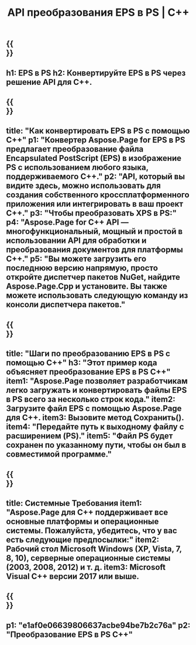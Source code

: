 ﻿---
translation: true
template: /_templates/_conversion-child-cpp.md
title: API преобразования EPS в PS | С++
url: /cpp/conversion/eps-to-ps/
description: Преобразование EPS в PS, предоставляемое Aspose.Page для решения C++ API. Работает в среде выполнения C++ для 32-разрядной версии Windows, 64-разрядной версии Windows и 64-разрядной версии Linux.
informat: EPS
outformat: PS
otherformats: XPS PS
---

{{<section banner>}}
---
h1: EPS в PS
h2: Конвертируйте EPS в PS через решение API для C++.
---

{{<section overview>}}
---
title: "Как конвертировать EPS в PS с помощью C++"
p1: "Конвертер Aspose.Page for EPS в PS предлагает преобразование файла Encapsulated PostScript (EPS) в изображение PS с использованием любого языка, поддерживаемого C++."
p2: "API, который вы видите здесь, можно использовать для создания собственного кроссплатформенного приложения или интегрировать в ваш проект C++."
p3: "Чтобы преобразовать XPS в PS:"
p4: "Aspose.Page for C++ API — многофункциональный, мощный и простой в использовании API для обработки и преобразования документов для платформы C++."
p5: "Вы можете загрузить его последнюю версию напрямую, просто откройте диспетчер пакетов NuGet, найдите Aspose.Page.Cpp и установите. Вы также можете использовать следующую команду из консоли диспетчера пакетов."
---

{{<section feature1>}}
---
title: "Шаги по преобразованию EPS в PS с помощью C++"
h3: "Этот пример кода объясняет преобразование EPS в PS C++"
item1: "Aspose.Page позволяет разработчикам легко загружать и конвертировать файлы EPS в PS всего за несколько строк кода."
item2: Загрузите файл EPS с помощью Aspose.Page для C++.
item3: Вызовите метод Сохранить().
item4: "Передайте путь к выходному файлу с расширением (PS)."
item5: "Файл PS будет сохранен по указанному пути, чтобы он был в совместимой программе."
---

{{<section feature2>}}
---
title: Системные Требования
item1: "Aspose.Page для C++ поддерживает все основные платформы и операционные системы. Пожалуйста, убедитесь, что у вас есть следующие предпосылки:"
item2: Рабочий стол Microsoft Windows (XP, Vista, 7, 8, 10), серверные операционные системы (2003, 2008, 2012) и т. д.
item3: Microsoft Visual C++ версии 2017 или выше.
---

{{<section gist>}}
---
p1: "e1af0e06639806637acbe94be7b2c76a"
p2: "Преобразование EPS в PS C++"
---
